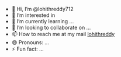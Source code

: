 - 👋 Hi, I’m @lohithreddy712
- 👀 I’m interested in 
- 🌱 I’m currently learning ...
- 💞️ I’m looking to collaborate on ...
- 📫 How to reach me at my mail [lohithreddy](mailto:lohithreddy712@gmail.com)
- 😄 Pronouns: ...
- ⚡ Fun fact: ...

<!---
lohithreddy712/lohithreddy712 is a ✨ special ✨ repository because its `README.md` (this file) appears on your GitHub profile.
You can click the Preview link to take a look at your changes.
--->
